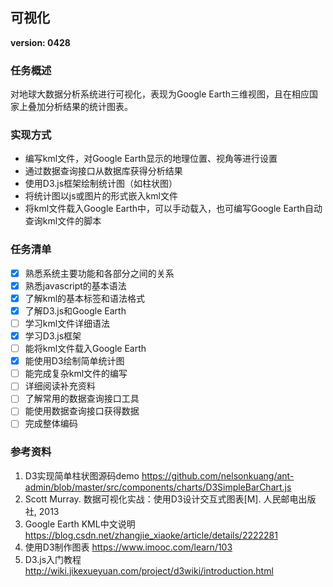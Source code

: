 ##  可视化 
**version: 0428**  
###  任务概述
对地球大数据分析系统进行可视化，表现为Google Earth三维视图，且在相应国家上叠加分析结果的统计图表。
###  实现方式 
* 编写kml文件，对Google Earth显示的地理位置、视角等进行设置  
* 通过数据查询接口从数据库获得分析结果  
* 使用D3.js框架绘制统计图（如柱状图）  
* 将统计图以js或图片的形式嵌入kml文件  
* 将kml文件载入Google Earth中，可以手动载入，也可编写Google Earth自动查询kml文件的脚本
###  任务清单   
- [x]  熟悉系统主要功能和各部分之间的关系  
- [x]  熟悉javascript的基本语法    
- [x]  了解kml的基本标签和语法格式  
- [x]  了解D3.js和Google Earth  
- [ ]  学习kml文件详细语法
- [x]  学习D3.js框架  
- [ ]  能将kml文件载入Google Earth  
- [x]  能使用D3绘制简单统计图   
- [ ]  能完成复杂kml文件的编写  
- [ ]  详细阅读补充资料  
- [ ]  了解常用的数据查询接口工具  
- [ ]  能使用数据查询接口获得数据  
- [ ]  完成整体编码      
###  参考资料  
1. D3实现简单柱状图源码demo https://github.com/nelsonkuang/ant-admin/blob/master/src/components/charts/D3SimpleBarChart.js  
2. Scott Murray. 数据可视化实战：使用D3设计交互式图表[M]. 人民邮电出版社, 2013 
3. Google Earth KML中文说明 https://blog.csdn.net/zhangjie_xiaoke/article/details/2222281  
4. 使用D3制作图表 https://www.imooc.com/learn/103
5. D3.js入门教程 http://wiki.jikexueyuan.com/project/d3wiki/introduction.html
